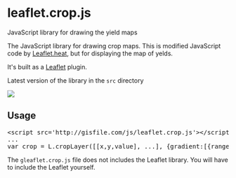 # leaflet.crop.js
JavaScript library for drawing the yield maps

The JavaScript library for drawing crop maps. 
This is modified JavaScript code by <a href="https://github.com/Leaflet/Leaflet.heat">Leaflet.heat</a>, but for displaying the map of yelds.

It's built as a <a href="http://leafletjs.com/">Leaflet</a> plugin.

<p>Latest version of the library in the <code>src</code> directory</p>

<p>
<img src="https://github.com/gisfile/leaflet.gisfile.js/blob/master/img/yeldmap.jpg" style="max-width:100%;">
<!--
<a href="http://" target="_blank">
</a>
-->
</p>

<h2>Usage</h2>

<div class="highlight highlight-html">
<pre>
&lt;script src='http://gisfile.com/js/leaflet.crop.js'&gt;&lt;/script&gt;
...
var crop = L.cropLayer([[x,y,value], ...], {gradient:[{range:value}, ...]}).addTo(map);
</pre>
</div>

<p>The <code>gleaflet.crop.js</code> file does not includes the Leaflet library. 
You will have to include the Leaflet yourself.</p>

